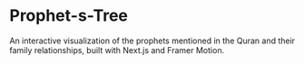 # Prophet-s-Tree
An interactive visualization of the prophets mentioned in the Quran and their family relationships, built with Next.js and Framer Motion.
